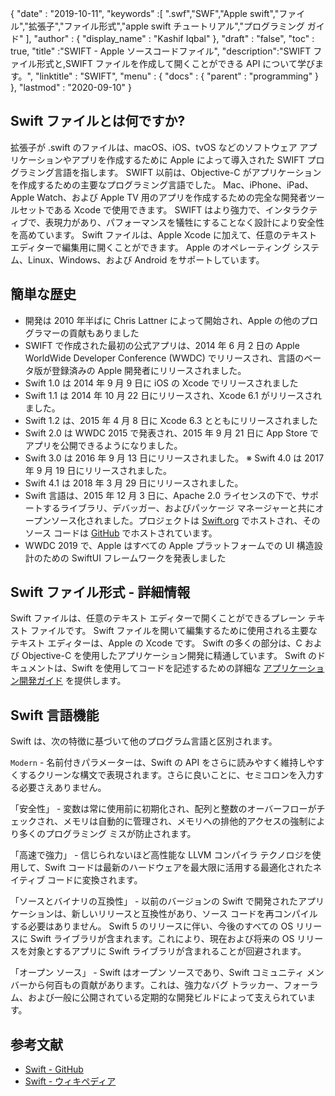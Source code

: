 {
  "date" : "2019-10-11",
  "keywords" :[ ".swf","SWF","Apple swift","ファイル","拡張子","ファイル形式","apple swift チュートリアル","プログラミング ガイド" ],
  "author" : {
    "display_name" : "Kashif Iqbal"
},
  "draft" : "false",
  "toc" : true,
  "title" :"SWIFT - Apple ソースコードファイル",
  "description":"SWIFT ファイル形式と,SWIFT ファイルを作成して開くことができる API について学びます。",
  "linktitle" : "SWIFT",
  "menu" : {
    "docs" : {
      "parent" : "programming"
}
},
  "lastmod" : "2020-09-10"
}

## Swift ファイルとは何ですか?

拡張子が .swift のファイルは、macOS、iOS、tvOS などのソフトウェア アプリケーションやアプリを作成するために Apple によって導入された SWIFT プログラミング言語を指します。 SWIFT 以前は、Objective-C がアプリケーションを作成するための主要なプログラミング言語でした。 Mac、iPhone、iPad、Apple Watch、および Apple TV 用のアプリを作成するための完全な開発者ツールセットである Xcode で使用できます。 SWIFT はより強力で、インタラクティブで、表現力があり、パフォーマンスを犠牲にすることなく設計により安全性を高めています。 Swift ファイルは、Apple Xcode に加えて、任意のテキスト エディターで編集用に開くことができます。 Apple のオペレーティング システム、Linux、Windows、および Android をサポートしています。

## 簡単な歴史

* 開発は 2010 年半ばに Chris Lattner によって開始され、Apple の他のプログラマーの貢献もありました
* SWIFT で作成された最初の公式アプリは、2014 年 6 月 2 日の Apple WorldWide Developer Conference (WWDC) でリリースされ、言語のベータ版が登録済みの Apple 開発者にリリースされました。
* Swift 1.0 は 2014 年 9 月 9 日に iOS の Xcode でリリースされました
* Swift 1.1 は 2014 年 10 月 22 日にリリースされ、Xcode 6.1 がリリースされました。
* Swift 1.2 は、2015 年 4 月 8 日に Xcode 6.3 とともにリリースされました
* Swift 2.0 は WWDC 2015 で発表され、2015 年 9 月 21 日に App Store でアプリを公開できるようになりました。
* Swift 3.0 は 2016 年 9 月 13 日にリリースされました。
※ Swift 4.0 は 2017 年 9 月 19 日にリリースされました。
* Swift 4.1 は 2018 年 3 月 29 日にリリースされました。
* Swift 言語は、2015 年 12 月 3 日に、Apache 2.0 ライセンスの下で、サポートするライブラリ、デバッガー、およびパッケージ マネージャーと共にオープンソース化されました。プロジェクトは [Swift.org](https://swift.org/) でホストされ、そのソース コードは [GitHub](https://github.com/apple/swift) でホストされています。
* WWDC 2019 で、Apple はすべての Apple プラットフォームでの UI 構造設計のための SwiftUI フレームワークを発表しました

## Swift ファイル形式 - 詳細情報

Swift ファイルは、任意のテキスト エディターで開くことができるプレーン テキスト ファイルです。 Swift ファイルを開いて編集するために使用される主要なテキスト エディターは、Apple の Xcode です。 Swift の多くの部分は、C および Objective-C を使用したアプリケーション開発に精通しています。 Swift のドキュメントは、Swift を使用してコードを記述するための詳細な [アプリケーション開発ガイド](https://docs.swift.org/swift-book/documentation/the-swift-programming-language/thebasics/) を提供します。

## Swift 言語機能

Swift は、次の特徴に基づいて他のプログラム言語と区別されます。

`Modern` - 名前付きパラメーターは、Swift の API をさらに読みやすく維持しやすくするクリーンな構文で表現されます。さらに良いことに、セミコロンを入力する必要さえありません。

「安全性」 - 変数は常に使用前に初期化され、配列と整数のオーバーフローがチェックされ、メモリは自動的に管理され、メモリへの排他的アクセスの強制により多くのプログラミング ミスが防止されます。

「高速で強力」 - 信じられないほど高性能な LLVM コンパイラ テクノロジを使用して、Swift コードは最新のハードウェアを最大限に活用する最適化されたネイティブ コードに変換されます。

「ソースとバイナリの互換性」 - 以前のバージョンの Swift で開発されたアプリケーションは、新しいリリースと互換性があり、ソース コードを再コンパイルする必要はありません。 Swift 5 のリリースに伴い、今後のすべての OS リリースに Swift ライブラリが含まれます。これにより、現在および将来の OS リリースを対象とするアプリに Swift ライブラリが含まれることが回避されます。

「オープン ソース」 - Swift はオープン ソースであり、Swift コミュニティ メンバーから何百もの貢献があります。これは、強力なバグ トラッカー、フォーラム、および一般に公開されている定期的な開発ビルドによって支えられています。

## 参考文献
* [Swift - GitHub](https://github.com/apple/swift)
* [Swift - ウィキペディア](https://en.wikipedia.org/wiki/Swift_(programming_language))


